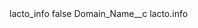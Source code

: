 <?xml version="1.0" encoding="UTF-8"?>
<CustomMetadata xmlns="http://soap.sforce.com/2006/04/metadata" xmlns:xsi="http://www.w3.org/2001/XMLSchema-instance" xmlns:xsd="http://www.w3.org/2001/XMLSchema">
    <label>lacto_info</label>
    <protected>false</protected>
    <values>
        <field>Domain_Name__c</field>
        <value xsi:type="xsd:string">lacto.info</value>
    </values>
</CustomMetadata>

